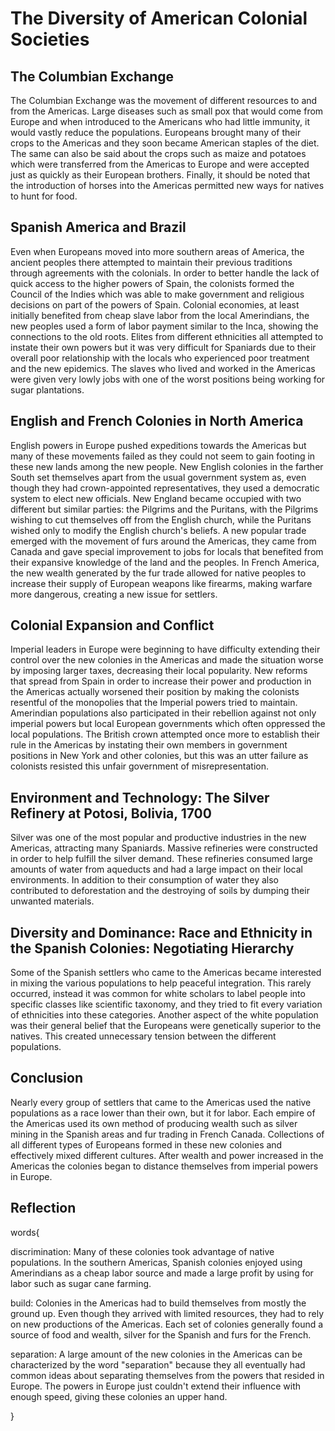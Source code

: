 # The Diversity of American Colonial Societies

## The Columbian Exchange

The Columbian Exchange was the movement of different resources to and from the Americas. Large diseases such as small pox that would come from Europe and when introduced to the Americans who had little immunity, it would vastly reduce the populations. Europeans brought many of their crops to the Americas and they soon became American staples of the diet. The same can also be said about the crops such as maize and potatoes which were transferred from the Americas to Europe and were accepted just as quickly as their European brothers. Finally, it should be noted that the introduction of horses into the Americas permitted new ways for natives to hunt for food.

## Spanish America and Brazil

Even when Europeans moved into more southern areas of America, the ancient peoples there attempted to maintain their previous traditions through agreements with the colonials. In order to better handle the lack of quick access to the higher powers of Spain, the colonists formed the Council of the Indies which was able to make government and religious decisions on part of the powers of Spain. Colonial economies, at least initially benefited from cheap slave labor from the local Amerindians, the new peoples used a form of labor payment similar to the Inca, showing the connections to the old roots. Elites from different ethnicities all attempted to instate their own powers but it was very difficult for Spaniards due to their overall poor relationship with the locals who experienced poor treatment and the new epidemics. The slaves who lived and worked in the Americas were given very lowly jobs with one of the worst positions being working for sugar plantations.

## English and French Colonies in North America

English powers in Europe pushed expeditions towards the Americas but many of these movements failed as they could not seem to gain footing in these new lands among the new people. New English colonies in the farther South set themselves apart from the usual government system as, even though they had crown-appointed representatives, they used a democratic system to elect new officials. New England became occupied with two different but similar parties: the Pilgrims and the Puritans, with the Pilgrims wishing to cut themselves off from the English church, while the Puritans wished only to modify the English church's beliefs. A new popular trade emerged with the movement of furs around the Americas, they came from Canada and gave special improvement to jobs for locals that benefited from their expansive knowledge of the land and the peoples. In French America, the new wealth generated by the fur trade allowed for native peoples to increase their supply of European weapons like firearms, making warfare more dangerous, creating a new issue for settlers.

## Colonial Expansion and Conflict

Imperial leaders in Europe were beginning to have difficulty extending their control over the new colonies in the Americas and made the situation worse by imposing larger taxes, decreasing their local popularity. New reforms that spread from Spain in order to increase their power and production in the Americas actually worsened their position by making the colonists resentful of the monopolies that the Imperial powers tried to maintain. Amerindian populations also participated in their rebellion against not only imperial powers but local European governments which often oppressed the local populations. The British crown attempted once more to establish their rule in the Americas by instating their own members in government positions in New York and other colonies, but this was an utter failure as colonists resisted this unfair government of misrepresentation.

## Environment and Technology: The Silver Refinery at Potosi, Bolivia, 1700

Silver was one of the most popular and productive industries in the new Americas, attracting many Spaniards. Massive refineries were constructed in order to help fulfill the silver demand. These refineries consumed large amounts of water from aqueducts and had a large impact on their local environments. In addition to their consumption of water they also contributed to deforestation and the destroying of soils by dumping their unwanted materials.

## Diversity and Dominance: Race and Ethnicity in the Spanish Colonies: Negotiating Hierarchy

Some of the Spanish settlers who came to the Americas became interested in mixing the various populations to help peaceful integration. This rarely occurred, instead it was common for white scholars to label people into specific classes like scientific taxonomy, and they tried to fit every variation of ethnicities into these categories. Another aspect of the white population was their general belief that the Europeans were genetically superior to the natives. This created unnecessary tension between the different populations.

## Conclusion

Nearly every group of settlers that came to the Americas used the native populations as a race lower than their own, but it for labor. Each empire of the Americas used its own method of producing wealth such as silver mining in the Spanish areas and fur trading in French Canada. Collections of all different types of Europeans formed in these new colonies and effectively mixed different cultures. After wealth and power increased in the Americas the colonies began to distance themselves from imperial powers in Europe.

## Reflection

words{

discrimination: Many of these colonies took advantage of native populations. In the southern Americas, Spanish colonies enjoyed using Amerindians as a cheap labor source and made a large profit by using for labor such as sugar cane farming.

build: Colonies in the Americas had to build themselves from mostly the ground up. Even though they arrived with limited resources, they had to rely on new productions of the Americas. Each set of colonies generally found a source of food and wealth, silver for the Spanish and furs for the French.

separation: A large amount of the new colonies in the Americas can be characterized by the word "separation" because they all eventually had common ideas about separating themselves from the powers that resided in Europe. The powers in Europe just couldn't extend their influence with enough speed, giving these colonies an upper hand.

}
